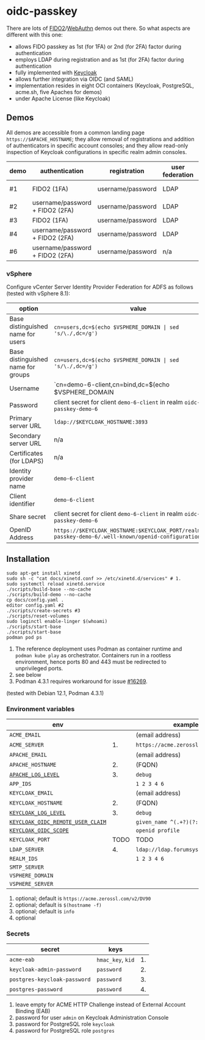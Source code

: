# oidc-passkey

There are lots of [FIDO2](https://fidoalliance.org/fido2)/[WebAuthn](https://www.w3.org/TR/webauthn-2) demos out there.
So what aspects are different with this one:

* allows FIDO passkey as 1st (for 1FA) or 2nd (for 2FA) factor
  during authentication
* employs LDAP during registration and as 1st (for 2FA) factor
  during authentication
* fully implemented with [Keycloak](https://github.com/keycloak/keycloak/blob/main/LICENSE.txt)
* allows further integration via OIDC (and SAML)
* implementation resides in eight OCI containers
  (Keycloak, PostgreSQL, acme.sh, five Apaches for demos)
* under Apache License (like Keycloak)

## Demos

All demos are accessible from a common landing page `https://$APACHE_HOSTNAME`;
they allow removal of registrations and addition of authenticators in
specific account consoles;
and they allow read-only inspection of Keycloak configurations in specific realm admin consoles.

| demo | authentication | registration | user federation | protocol | OP | RP |
| --- | --- | --- | --- | --- | --- | --- |
| #1 | FIDO2 (1FA) | username/password | LDAP | OIDC | Keycloak | Apache ([`mod_auth_openidc`](https://github.com/OpenIDC/mod_auth_openidc)) |
| #2 | username/password + FIDO2 (2FA) | username/password | LDAP | OIDC | Keycloak | Apache ([`mod_auth_openidc`](https://github.com/OpenIDC/mod_auth_openidc)) |
| #3 | FIDO2 (1FA) | username/password | LDAP | SAML | Keycloak | Apache ([`mod_shib`](https://shibboleth.atlassian.net/wiki/spaces/SP3/pages/2065335062/Apache)) |
| #4 | username/password + FIDO2 (2FA) | username/password | LDAP | SAML | Keycloak | Apache ([`mod_shib`](https://shibboleth.atlassian.net/wiki/spaces/SP3/pages/2065335062/Apache))) |
| #6 | username/password + FIDO2 (2FA) | username/password | n/a | OIDC | Keycloak | vSphere ([ADFS provider](https://docs.vmware.com/en/VMware-vSphere/7.0/com.vmware.vsphere.authentication.doc/GUID-C5E998B2-1148-46DC-990E-A5DB71F93351.html)) |

### vSphere

Configure vCenter Server Identity Provider Federation for ADFS as follows
(tested with vSphere 8.1):

| option | value |
| --- | --- |
| Base distinguished name for users | `cn=users,dc=$(echo $VSPHERE_DOMAIN \| sed 's/\./,dc=/g')` |
| Base distinguished name for groups | `cn=users,dc=$(echo $VSPHERE_DOMAIN \| sed 's/\./,dc=/g')` |
| Username | `cn=demo-6-client,cn=bind,dc=$(echo $VSPHERE_DOMAIN | sed 's/\./,dc=/g')` |
| Password | client secret for client `demo-6-client` in realm `oidc-passkey-demo-6` |
| Primary server URL | `ldap://$KEYCLOAK_HOSTNAME:3893` |
| Secondary server URL | n/a |
| Certificates (for LDAPS) | n/a |
| Identity provider name | `demo-6-client` |
| Client identifier | `demo-6-client` |
| Share secret | client secret for client `demo-6-client` in realm `oidc-passkey-demo-6` |
| OpenID Address | `https://$KEYCLOAK_HOSTNAME:$KEYCLOAK_PORT/realms/oidc-passkey-demo-6/.well-known/openid-configuration` |

## Installation

```
sudo apt-get install xinetd
sudo sh -c "cat docs/xinetd.conf >> /etc/xinetd.d/services" # 1.
sudo systemctl reload xinetd.service
./scripts/build-base --no-cache
./scripts/build-demo --no-cache
cp docs/config.yaml .
editor config.yaml #2
./scripts/create-secrets #3
./scripts/reset-volumes
sudo loginctl enable-linger $(whoami)
./scripts/start-base
./scripts/start-base
podman pod ps
```

1. The reference deployment uses Podman as container runtime and
   `podman kube play` as orchestrator. Containers run in a rootless environment,
   hence ports 80 and 443 must be redirected to unprivileged ports.
2. see below
3. Podman 4.3.1 requires workaround for issue
   [#16269](https://github.com/containers/podman/issues/16269).

(tested with Debian 12.1, Podman 4.3.1)

### Environment variables

| env | | example |
| --- | --- | --- |
| `ACME_EMAIL` | | (email address) |
| `ACME_SERVER` | 1. | `https://acme.zerossl.com/v2/DV90` |
| `APACHE_EMAIL` | | (email address) |
| `APACHE_HOSTNAME` | 2. | (FQDN) |
| [`APACHE_LOG_LEVEL`](https://httpd.apache.org/docs/2.4/en/mod/core.html#loglevel) | 3. | `debug` |
| `APP_IDS` | | `1 2 3 4 6` |
| `KEYCLOAK_EMAIL` | | (email address) |
| `KEYCLOAK_HOSTNAME` | 2. | (FQDN) |
| [`KEYCLOAK_LOG_LEVEL`](https://www.keycloak.org/server/all-config?q=log-level) | 3. | `debug` |
| [`KEYCLOAK_OIDC_REMOTE_USER_CLAIM`](https://github.com/OpenIDC/mod_auth_openidc/blob/master/auth_openidc.conf) | | `given_name ^(.+?)(?:\s.+)?$ $1` |
| [`KEYCLOAK_OIDC_SCOPE`](https://github.com/OpenIDC/mod_auth_openidc/blob/master/auth_openidc.conf) | | `openid profile`
| `KEYCLOAK_PORT` | TODO | TODO |
| `LDAP_SERVER` | 4. | `ldap://ldap.forumsys.com:389` |
| `REALM_IDS` | | `1 2 3 4 6` |
| `SMTP_SERVER` | | |
| `VSPHERE_DOMAIN` | |
| `VSPHERE_SERVER` | |

1. optional; default is `https://acme.zerossl.com/v2/DV90`
2. optional; default is `$(hostname -f)`
3. optional; default is `info`
4. optional

### Secrets

| secret | keys | |
| --- | --- | --- |
| `acme-eab` | `hmac_key`, `kid` | 1. |
| `keycloak-admin-password` | `password` | 2. |
| `postgres-keycloak-password` | `password` | 3. |
| `postgres-password` | `password` | 4. |

1. leave empty for ACME HTTP Challenge instead of External Account Binding (EAB)
2. password for user `admin` on Keycloak Administration Console
3. password for PostgreSQL role `keycloak`
4. password for PostgreSQL role `postgres`

